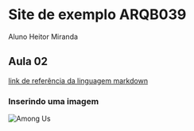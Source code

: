 # Site de exemplo ARQB039

Aluno Heitor Miranda

## Aula 02

[link de referência da linguagem markdown](https://www.markdown.net.br/)

### Inserindo uma imagem

![Among Us](https://www.google.com/url?sa=i&url=https%3A%2F%2Fwww.pokemon.com%2Fbr%2Fpokedex%2Famoonguss&psig=AOvVaw3eOhLvZqbcrZs5TH6260uc&ust=1600455066718000&source=images&cd=vfe&ved=0CAIQjRxqFwoTCLiPh7bu8OsCFQAAAAAdAAAAABAD)
